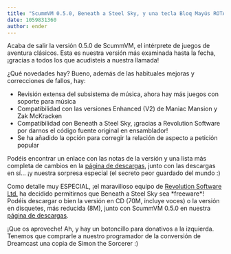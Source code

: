 ```yaml
---
title: "ScummVM 0.5.0, Beneath a Steel Sky, y una tecla Bloq Mayús ROTA"
date: 1059831360
author: ender
---
```


Acaba de salir la versión 0.5.0 de ScummVM, el intérprete de juegos de aventura clásicos. Esta es nuestra versión más examinada hasta la fecha, ¡gracias a todos los que acudisteis a nuestra llamada!

¿Qué novedades hay? Bueno, además de las habituales mejoras y correcciones de fallos, hay:

*   Revisión extensa del subsistema de música, ahora hay más juegos con soporte para música
*   Compatibilidad con las versiones Enhanced (V2) de Maniac Mansion y Zak McKracken
*   Compatibilidad con Beneath a Steel Sky, ¡gracias a Revolution Software por darnos el código fuente original en ensamblador!
*   Se ha añadido la opción para corregir la relación de aspecto a petición popular

Podéis encontrar un enlace con las notas de la versión y una lista más completa de cambios en la [página de descargas](/downloads/), junto con las descargas en sí... ¡y nuestra sorpresa especial (el secreto peor guardado del mundo :)

Como detalle muy ESPECIAL, ¡el maravilloso equipo de [Revolution Software Ltd.](http://www.revgames.com) ha decidido permitirnos que Beneath a Steel Sky sea \*freeware\*! Podéis descargar o bien la versión en CD (70M, incluye voces) o la versión en disquetes, más reducida (8M), junto con ScummVM 0.5.0 en nuestra [página de descargas](/downloads/).

¡Que os aproveche! Ah, y hay un botoncillo para donativos a la izquierda. Tenemos que comprarle a nuestro programador de la conversión de Dreamcast una copia de Simon the Sorcerer :)
